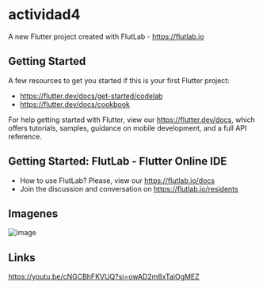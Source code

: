 # actividad4

A new Flutter project created with FlutLab - https://flutlab.io

## Getting Started

A few resources to get you started if this is your first Flutter project:

- https://flutter.dev/docs/get-started/codelab
- https://flutter.dev/docs/cookbook

For help getting started with Flutter, view our
https://flutter.dev/docs, which offers tutorials,
samples, guidance on mobile development, and a full API reference.

## Getting Started: FlutLab - Flutter Online IDE

- How to use FlutLab? Please, view our https://flutlab.io/docs
- Join the discussion and conversation on https://flutlab.io/residents

## Imagenes
![image](https://github.com/jimebau/actividad4/assets/143548070/91a8369c-bfad-47a9-89df-4ab7a7b3132f)

## Links
https://youtu.be/cNGCBhFKVUQ?si=owAD2m8xTaiOgMEZ
